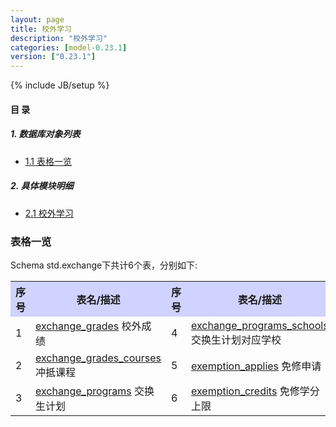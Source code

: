 ```yaml
---
layout: page
title: 校外学习 
description: "校外学习"
categories: [model-0.23.1]
version: ["0.23.1"]
---
```

{% include JB/setup %}

#### 目 录

##### 1. 数据库对象列表
  * [1.1 表格一览](index.html#表格一览)

##### 2. 具体模块明细
* [2.1 校外学习](misc.html)

### 表格一览
Schema std.exchange下共计6个表，分别如下:

<table class="table table-bordered table-striped table-condensed">
  <tr>
    <th style="background-color:#D0D3FF">序号</th>
    <th style="background-color:#D0D3FF">表名/描述</th>
    <th style="background-color:#D0D3FF">序号</th>
    <th style="background-color:#D0D3FF">表名/描述</th>
  </tr>
  <tr>
    <td>1</td>
    <td><a href="misc.html#表格-exchange_grades-校外成绩">exchange_grades</a> 校外成绩</td>
    <td>4</td>
    <td><a href="misc.html#表格-exchange_programs_schools-交换生计划对应学校">exchange_programs_schools</a> 交换生计划对应学校</td>
  </tr>
  <tr>
    <td>2</td>
    <td><a href="misc.html#表格-exchange_grades_courses-冲抵课程">exchange_grades_courses</a> 冲抵课程</td>
    <td>5</td>
    <td><a href="misc.html#表格-exemption_applies-免修申请">exemption_applies</a> 免修申请</td>
  </tr>
  <tr>
    <td>3</td>
    <td><a href="misc.html#表格-exchange_programs-交换生计划">exchange_programs</a> 交换生计划</td>
    <td>6</td>
    <td><a href="misc.html#表格-exemption_credits-免修学分上限">exemption_credits</a> 免修学分上限</td>
  </tr>
</table>

